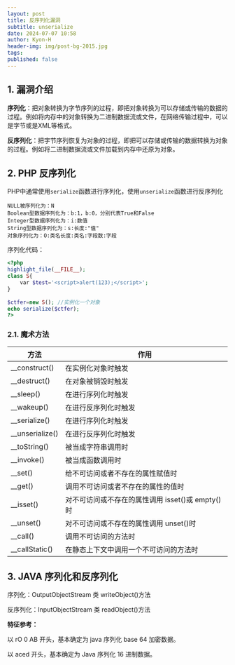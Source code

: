 ```yaml
---
layout: post
title: 反序列化漏洞
subtitle: unserialize
date: 2024-07-07 10:58
author: Kyon-H
header-img: img/post-bg-2015.jpg
tags: 
published: false
---
```

## 1. 漏洞介绍

**序列化**：把对象转换为字节序列的过程，即把对象转换为可以存储或传输的数据的过程。例如将内存中的对象转换为二进制数据流或文件，在网络传输过程中，可以是字节或是XML等格式。

**反序列化**：把字节序列恢复为对象的过程，即把可以存储或传输的数据转换为对象的过程。例如将二进制数据流或文件加载到内存中还原为对象。

## 2. PHP 反序列化

PHP中通常使用`serialize`函数进行序列化，使用`unserialize`函数进行反序列化

```
NULL被序列化为：N
Boolean型数据序列化为：b:1，b:0，分别代表True和False
Integer型数据序列化为：i:数值
String型数据序列化为：s:长度:"值"
对象序列化为：O:类名长度:类名:字段数:字段
```

序列化代码：

```php
<?php  
highlight_file(__FILE__);  
class S{  
    var $test='<script>alert(123);</script>';  
}  
  
$ctfer=new S(); //实例化一个对象  
echo serialize($ctfer);  
?>
```

### 2.1. 魔术方法

| 方法              | 作用                               |
| --------------- | -------------------------------- |
| __construct()   | 在实例化对象时触发                        |
| __destruct()    | 在对象被销毁时触发                        |
| __sleep()       | 在进行序列化时触发                        |
| __wakeup()      | 在进行反序列化时触发                       |
| __serialize()   | 在进行序列化时触发                        |
| __unserialize() | 在进行反序列化时触发                       |
| __toString()    | 被当成字符串调用时                        |
| __invoke()      | 被当成函数调用时                         |
| __set()         | 给不可访问或者不存在的属性赋值时                 |
| __get()         | 调用不可访问或者不存在的属性的值时                |
| __isset()       | 对不可访问或不存在的属性调用 isset()或 empty()时 |
| __unset()       | 对不可访问或不存在的属性调用 unset()时          |
| __call()        | 调用不可访问的方法时                       |
| __callStatic()  | 在静态上下文中调用一个不可访问的方法时              |

## 3. JAVA 序列化和反序列化

序列化：OutputObjectStream 类 writeObject()方法

反序列化：InputObjectStream 类 readObject()方法

**特征参考：**

以 rO 0 AB 开头，基本确定为 java 序列化 base 64 加密数据。

以 aced 开头，基本确定为 Java 序列化 16 进制数据。
